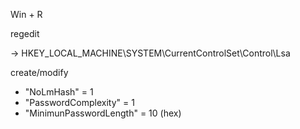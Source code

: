 Win + R

regedit

-> HKEY_LOCAL_MACHINE\SYSTEM\CurrentControlSet\Control\Lsa

create/modify
- "NoLmHash" = 1
- "PasswordComplexity" = 1
- "MinimunPasswordLength" = 10 (hex)